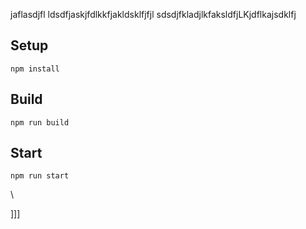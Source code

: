jaflasdjfl
ldsdfjaskjfdlkkfjakldsklfjfjl
sdsdjfkladjlkfaksldfjLKjdflkajsdklfj



## Setup


`npm install`

## Build

`npm run build`

## Start

`npm run start`










\





]]]

